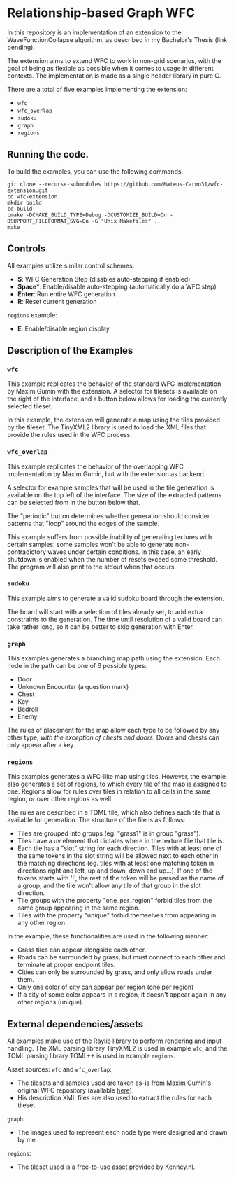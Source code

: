 # Relationship-based Graph WFC

In this repository is an implementation of an extension to the WaveFunctionCollapse algorithm, as described in my Bachelor's Thesis (link pending).

The extension aims to extend WFC to work in non-grid scenarios, with the goal of being as flexible as possible when it comes to usage in different contexts. The implementation is made as a single header library in pure C.

There are a total of five examples implementing the extension:
- `wfc`
- `wfc_overlap`
- `sudoku`
- `graph`
- `regions`

## Running the code.

To build the examples, you can use the following commands.
``` shell
git clone --recurse-submodules https://github.com/Mateus-Carmo31/wfc-extension.git
cd wfc-extension
mkdir build
cd build
cmake -DCMAKE_BUILD_TYPE=Debug -DCUSTOMIZE_BUILD=On -DSUPPORT_FILEFORMAT_SVG=On -G "Unix Makefiles" ..
make
```

## Controls

All examples utilize similar control schemes:
- **S**: WFC Generation Step (disables auto-stepping if enabled)
- **Space***: Enable/disable auto-stepping (automatically do a WFC step)
- **Enter**: Run entire WFC generation
- **R**: Reset current generation

`regions` example:
- **E**: Enable/disable region display

## Description of the Examples

### `wfc`

This example replicates the behavior of the standard WFC implementation by Maxim Gumin with the extension. A selector for tilesets is available on the right of the interface, and a button below allows for loading the currently selected tileset.

In this example, the extension will generate a map using the tiles provided by the tileset. The TinyXML2 library is used to load the XML files that provide the rules used in the WFC process.

### `wfc_overlap`

This example replicates the behavior of the overlapping WFC implementation by Maxim Gumin, but with the extension as backend.

A selector for example samples that will be used in the tile generation is available on the top left of the interface. The size of the extracted patterns can be selected from in the button below that.

The "periodic" button determines whether generation should consider patterns that "loop" around the edges of the sample.

This example suffers from possible inability of generating textures with certain samples: some samples won't be able to generate non-contradictory waves under certain conditions. In this case, an early shutdown is enabled when the number of resets exceed some threshold. The program will also print to the stdout when that occurs.

### `sudoku`

This example aims to generate a valid sudoku board through the extension.

The board will start with a selection of tiles already set, to add extra constraints to the generation. The time until resolution of a valid board can take rather long, so it can be better to skip generation with Enter.

### `graph`

This examples generates a branching map path using the extension. Each node in the path can be one of 6 possible types:

- Door
- Unknown Encounter (a question mark)
- Chest
- Key
- Bedroll
- Enemy

The rules of placement for the map allow each type to be followed by any other type, *with the exception of chests and doors*. Doors and chests can only appear after a key.

### `regions`

This examples generates a WFC-like map using tiles. However, the example also generates a set of regions, to which every tile of the map is assigned to one. Regions allow for rules over tiles in relation to all cells in the same region, or over other regions as well.

The rules are described in a TOML file, which also defines each tile that is available for generation. The structure of the file is as follows:

- Tiles are grouped into groups (eg. "grass1" is in group "grass").
- Tiles have a uv element that dictates where in the texture file that tile is.
- Each tile has a "slot" string for each direction. Tiles with at least one of the same tokens in the slot string will be allowed next to each other in the matching directions (eg. tiles with at least one matching token in directions right and left, up and down, down and up...). If one of the tokens starts with '!', the rest of the token will be parsed as the name of a group, and the tile won't allow any tile of that group in the slot direction.
- Tile groups with the property "one_per_region" forbid tiles from the same group appearing in the same region.
- Tiles with the property "unique" forbid themselves from appearing in any other region.

In the example, these functionalities are used in the following manner:
- Grass tiles can appear alongside each other.
- Roads can be surrounded by grass, but must connect to each other and terminate at proper endpoint tiles.
- Cities can only be surrounded by grass, and only allow roads under them.
- Only one color of city can appear per region (one per region)
- If a city of some color appears in a region, it doesn't appear again in any other regions (unique).

## External dependencies/assets

All examples make use of the Raylib library to perform rendering and input handling. The XML parsing library TinyXML2 is used in example `wfc`, and the TOML parsing library TOML++ is used in example `regions`.

Asset sources:
`wfc` and `wfc_overlap`:
- The tilesets and samples used are taken as-is from Maxim Gumin's original WFC repository (available [here](https://github.com/mxgmn/WaveFunctionCollapse/tree/master)).
- His description XML files are also used to extract the rules for each tileset.

`graph`:
- The images used to represent each node type were designed and drawn by me.

`regions`:
- The tileset used is a free-to-use asset provided by Kenney.nl.
